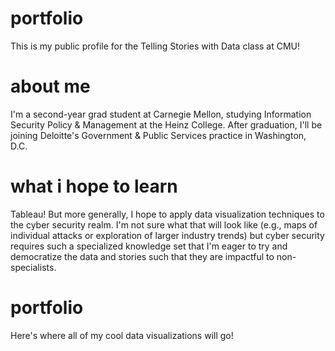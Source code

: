 # portfolio
This is my public profile for the Telling Stories with Data class at CMU!

# about me
I'm a second-year grad student at Carnegie Mellon, studying Information Security Policy & Management at the Heinz College. After graduation, I'll be joining Deloitte's Government & Public Services practice in Washington, D.C.

# what i hope to learn
Tableau! But more generally, I hope to apply data visualization techniques to the cyber security realm. I'm not sure what that will look like (e.g., maps of individual attacks or exploration of larger industry trends) but cyber security requires such a specialized knowledge set that I'm eager to try and democratize the data and stories such that they are impactful to non-specialists.

# portfolio
Here's where all of my cool data visualizations will go!
